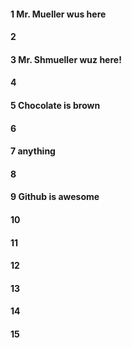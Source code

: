 #### 1 Mr. Mueller wus here 
#### 2
#### 3 Mr. Shmueller wuz here!
#### 4
#### 5 Chocolate is brown 
#### 6
#### 7 anything
#### 8
#### 9 Github is awesome
#### 10
#### 11
#### 12
#### 13
#### 14
#### 15